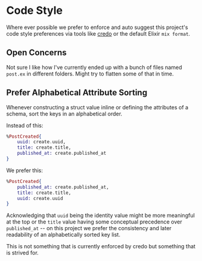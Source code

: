 # Code Style

Where ever possible we prefer to enforce and auto suggest this project's code style preferences via tools like [credo] or the default Elixir `mix format`.

[credo]: https://github.com/rrrene/credo

## Open Concerns

Not sure I like how I've currently ended up with a bunch of files named `post.ex` in different folders. Might try to flatten some of that in time. 

## Prefer Alphabetical Attribute Sorting

Whenever constructing a struct value inline or defining the attributes of a schema, sort the keys in an alphabetical order.

Instead of this:

```elixir
%PostCreated{
    uuid: create.uuid,
    title: create.title,
    published_at: create.published_at
}
```

We prefer this:


```elixir
%PostCreated{
    published_at: create.published_at,
    title: create.title,
    uuid: create.uuid
}
```

Acknowledging that `uuid` being the identity value might be more meaningful at the top or the `title` value having some conceptual precedence over `published_at` -- on this project we prefer the consistency and later readability of an alphabetically sorted key list. 

This is not something that is currently enforced by credo but something that is strived for.
